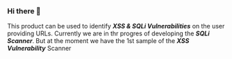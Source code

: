 ### Hi there 👋

This product can be used to identify <b><i>XSS & SQLi Vulnerabilities</b></i> on the user providing URLs.
Currently we are in thr progres of developing the <b><i>SQLi Scanner</b></i>.
But at the moment we have the 1st sample of the <b><i>XSS Vulnerability</b></i> Scanner 
